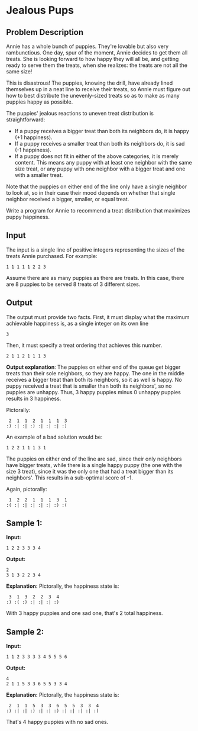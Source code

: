 Jealous Pups
============

Problem Description
-------------------

Annie has a whole bunch of puppies. They're lovable but also very
rambunctious. One day, spur of the moment, Annie decides to get them
all treats. She is looking forward to how happy they will all be, and
getting ready to serve them the treats, when she realizes: the treats
are not all the same size!

This is disastrous! The puppies, knowing the drill, have already lined
themselves up in a neat line to receive their treats, so Annie must
figure out how to best distribute the unevenly-sized treats so as to
make as many puppies happy as possible.

The puppies' jealous reactions to uneven treat distribution is
straightforward:

- If a puppy receives a bigger treat than both its neighbors do, it is
  happy (+1 happiness).
- If a puppy receives a smaller treat than both its neighbors do, it is
  sad (-1 happiness).
- If a puppy does not fit in either of the above categories, it is
  merely content. This means any puppy with at least one neighbor with
  the same size treat, or any puppy with one neighbor with a bigger
  treat and one with a smaller treat.

Note that the puppies on either end of the line only have a single
neighbor to look at, so in their case their mood depends on whether
that single neighbor received a bigger, smaller, or equal treat.

Write a program for Annie to recommend a treat distribution that
maximizes puppy happiness.

Input
-----

The input is a single line of positive integers representing the sizes
of the treats Annie purchased. For example:

    1 1 1 1 1 2 2 3

Assume there are as many puppies as there are treats. In this case,
there are 8 puppies to be served 8 treats of 3 different sizes.

Output
------

The output must provide two facts. First, it must display what the
maximum achievable happiness is, as a single integer on its own line

    3

Then, it must specify a treat ordering that achieves this number.

    2 1 1 2 1 1 1 3

**Output explanation**: The puppies on either end of the queue get
bigger treats than their sole neighbors, so they are happy. The one in
the middle receives a bigger treat than both its neighbors, so it as
well is happy. No puppy received a treat that is smaller than both its
neighbors', so no puppies are unhappy. Thus, 3 happy puppies minus 0
unhappy puppies results in 3 happiness.

Pictorally:

     2  1  1  2  1  1  1  3
    :) :| :| :) :| :| :| :)

An example of a bad solution would be:

    1 2 2 1 1 1 3 1

The puppies on either end of the line are sad, since their only
neighbors have bigger treats, while there is a single happy puppy (the
one with the size 3 treat), since it was the only one that had a treat
bigger than its neighbors'. This results in a sub-optimal score of
-1.

Again, pictorally:

     1  2  2  1  1  1  3  1
    :( :| :| :| :| :| :) :(

Sample 1:
---------

**Input:**

    1 2 2 3 3 3 4

**Output:**

    2
    3 1 3 2 2 3 4

**Explanation:** Pictorally, the happiness state is:

     3  1  3  2  2  3  4
    :) :( :) :| :| :| :)

With 3 happy puppies and one sad one, that's 2 total happiness.

Sample 2:
---------

**Input:**

    1 1 2 3 3 3 3 4 5 5 5 6

**Output:**

    4
    2 1 1 5 3 3 6 5 5 3 3 4

**Explanation:** Pictorally, the happiness state is:

     2  1  1  5  3  3  6  5  5  3  3  4
    :) :| :| :) :| :| :) :| :| :| :| :)

That's 4 happy puppies with no sad ones.